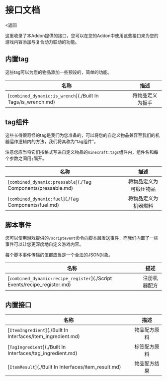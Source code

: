 # 接口文档

<返回

这里收录了本Addon提供的接口，您可以在您的Addon中使用这些接口来为您的游戏内容添加与复合动力联动的功能。

## 内置tag

这些tag可以为您的物品添加一些预设的，简单的功能。

| 名称                                                              |    描述    |
| --------------------------------------------------------------- | :------: |
| \[`combined_dynamic:is_wrench`]\(./Built In Tags/is\_wrench.md) | 将物品定义为扳手 |

## tag组件

这些长得很奇怪的tag是我们为您准备的，可以将您的自定义物品兼容至我们的机器运作逻辑内的方法，我们将其称为“tag组件”。

注意您应当将它们按格式写进自定义物品的`minecraft:tags`组件内，组件名和每个参数之间用`;`隔开。

| 名称                                                              |      描述     |
| --------------------------------------------------------------- | :---------: |
| \[`combined_dynamic:pressable`]\(./Tag Components/pressable.md) | 将物品定义为可锻压物品 |
| \[`combined_dynamic:fuel`]\(./Tag Components/fuel.md)           |  将物品定义为机器燃料 |

## 脚本事件

您可以使用游戏提供的`/scriptevent`命令向脚本层发送事件，而我们内置了一些事件可以让您更深度地自定义游戏内容。

每个脚本事件传输的值都应当是一个合法的JSON对象。

| 名称                                                                          |   描述   |
| --------------------------------------------------------------------------- | :----: |
| \[`combined_dynamic:recipe_register`]\(./Script Events/recipe\_register.md) | 注册机器配方 |

## 内置接口

| 名称                                                              |   描述   |
| --------------------------------------------------------------- | :----: |
| \[`ItemIngredient`]\(./Built In Interfaces/item\_ingredient.md) | 物品配方原料 |
| \[`TagIngredient`]\(./Built In Interfaces/tag\_ingredient.md)   | 标签配方原料 |
| \[`ItemResult`]\(./Built In Interfaces/item\_result.md)         | 物品配方结果 |
